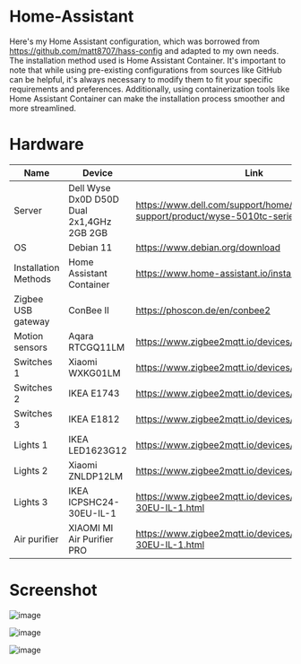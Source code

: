 # Home-Assistant

Here's my Home Assistant configuration, which was borrowed from https://github.com/matt8707/hass-config and adapted to my own needs. The installation method used is Home Assistant Container. It's important to note that while using pre-existing configurations from sources like GitHub can be helpful, it's always necessary to modify them to fit your specific requirements and preferences. Additionally, using containerization tools like Home Assistant Container can make the installation process smoother and more streamlined.

# Hardware

| Name                | Device                                                | Link                                                                                                                              |
|---------------------|-------------------------------------------------------|-----------------------------------------------------------------------------------------------------------------------------------|
| Server              | Dell Wyse Dx0D D50D Dual 2x1,4GHz 2GB 2GB             | https://www.dell.com/support/home/pl-pl/product-support/product/wyse-5010tc-series/overview                                       |  
| OS                  | Debian 11                                             | https://www.debian.org/download                                                                                                   |
| Installation Methods| Home Assistant Container                              | https://www.home-assistant.io/installation/linux                                                                                  |
| Zigbee USB gateway  | ConBee II                                             | https://phoscon.de/en/conbee2                                                                                                     |
| Motion sensors      | Aqara RTCGQ11LM                                       | https://www.zigbee2mqtt.io/devices/RTCGQ11LM.html                                                                                 |                                                                                                     |
| Switches 1          | Xiaomi WXKG01LM                                       | https://www.zigbee2mqtt.io/devices/WXKG01LM.html                                                                                  |     
| Switches 2          | IKEA E1743                                            | https://www.zigbee2mqtt.io/devices/E1743.html                                                                                     |         
| Switches 3          | IKEA E1812                                            | https://www.zigbee2mqtt.io/devices/E1812.html                                                                                     |                |
| Lights 1            | IKEA LED1623G12                                       | https://www.zigbee2mqtt.io/devices/LED1623G12.html                                                                                |                   |
| Lights 2            | Xiaomi ZNLDP12LM                                      | https://www.zigbee2mqtt.io/devices/ZNLDP12LM.html                                                                                 |     
| Lights 3            | IKEA ICPSHC24-30EU-IL-1                               | https://www.zigbee2mqtt.io/devices/ICPSHC24-30EU-IL-1.html                                                                        |
| Air purifier        | XIAOMI MI Air Purifier PRO                            | https://www.zigbee2mqtt.io/devices/ICPSHC24-30EU-IL-1.html                                                                        |

# Screenshot

![image](https://github.com/radoslawkroll/Home-Assistant/assets/73444368/61f85d72-339c-4c95-bd07-9aa6ba80b39a)

![image](https://github.com/radoslawkroll/Home-Assistant/assets/73444368/496acf82-d085-46b3-a5e3-b3e09e790ed5)

![image](https://github.com/radoslawkroll/Home-Assistant/assets/73444368/167375d5-6620-4deb-99fa-06d48b9ee4d4)


